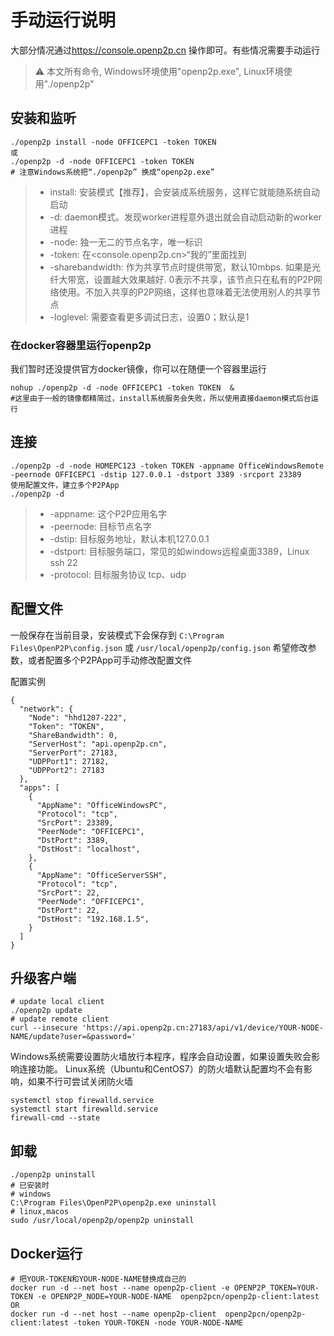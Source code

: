 # 手动运行说明
大部分情况通过<https://console.openp2p.cn> 操作即可。有些情况需要手动运行  
> :warning: 本文所有命令, Windows环境使用"openp2p.exe", Linux环境使用"./openp2p"


## 安装和监听
```
./openp2p install -node OFFICEPC1 -token TOKEN  
或
./openp2p -d -node OFFICEPC1 -token TOKEN  
# 注意Windows系统把“./openp2p” 换成“openp2p.exe”
```
>* install: 安装模式【推荐】，会安装成系统服务，这样它就能随系统自动启动
>* -d: daemon模式。发现worker进程意外退出就会自动启动新的worker进程
>* -node: 独一无二的节点名字，唯一标识
>* -token: 在<console.openp2p.cn>“我的”里面找到
>* -sharebandwidth: 作为共享节点时提供带宽，默认10mbps. 如果是光纤大带宽，设置越大效果越好. 0表示不共享，该节点只在私有的P2P网络使用。不加入共享的P2P网络，这样也意味着无法使用别人的共享节点
>* -loglevel: 需要查看更多调试日志，设置0；默认是1

### 在docker容器里运行openp2p
我们暂时还没提供官方docker镜像，你可以在随便一个容器里运行
```
nohup ./openp2p -d -node OFFICEPC1 -token TOKEN  &
#这里由于一般的镜像都精简过，install系统服务会失败，所以使用直接daemon模式后台运行
```
## 连接
```
./openp2p -d -node HOMEPC123 -token TOKEN -appname OfficeWindowsRemote -peernode OFFICEPC1 -dstip 127.0.0.1 -dstport 3389 -srcport 23389
使用配置文件，建立多个P2PApp
./openp2p -d   
```
>* -appname: 这个P2P应用名字
>* -peernode: 目标节点名字
>* -dstip: 目标服务地址，默认本机127.0.0.1
>* -dstport: 目标服务端口，常见的如windows远程桌面3389，Linux ssh 22
>* -protocol: 目标服务协议 tcp、udp

## 配置文件
一般保存在当前目录，安装模式下会保存到 `C:\Program Files\OpenP2P\config.json` 或 `/usr/local/openp2p/config.json`
希望修改参数，或者配置多个P2PApp可手动修改配置文件

配置实例
```
{
  "network": {
    "Node": "hhd1207-222",
    "Token": "TOKEN",
    "ShareBandwidth": 0,
    "ServerHost": "api.openp2p.cn",
    "ServerPort": 27183,
    "UDPPort1": 27182,
    "UDPPort2": 27183
  },
  "apps": [
    {
      "AppName": "OfficeWindowsPC",
      "Protocol": "tcp",
      "SrcPort": 23389,
      "PeerNode": "OFFICEPC1",
      "DstPort": 3389,
      "DstHost": "localhost",
    },
    {
      "AppName": "OfficeServerSSH",
      "Protocol": "tcp",
      "SrcPort": 22,
      "PeerNode": "OFFICEPC1",
      "DstPort": 22,
      "DstHost": "192.168.1.5",
    }
  ]
}
```

## 升级客户端
```
# update local client
./openp2p update  
# update remote client
curl --insecure 'https://api.openp2p.cn:27183/api/v1/device/YOUR-NODE-NAME/update?user=&password='
```

Windows系统需要设置防火墙放行本程序，程序会自动设置，如果设置失败会影响连接功能。
Linux系统（Ubuntu和CentOS7）的防火墙默认配置均不会有影响，如果不行可尝试关闭防火墙
```
systemctl stop firewalld.service
systemctl start firewalld.service
firewall-cmd --state
```

## 卸载
```
./openp2p uninstall
# 已安装时
# windows
C:\Program Files\OpenP2P\openp2p.exe uninstall
# linux,macos
sudo /usr/local/openp2p/openp2p uninstall
```

## Docker运行
```
# 把YOUR-TOKEN和YOUR-NODE-NAME替换成自己的
docker run -d --net host --name openp2p-client -e OPENP2P_TOKEN=YOUR-TOKEN -e OPENP2P_NODE=YOUR-NODE-NAME  openp2pcn/openp2p-client:latest 
OR
docker run -d --net host --name openp2p-client  openp2pcn/openp2p-client:latest -token YOUR-TOKEN -node YOUR-NODE-NAME
```
